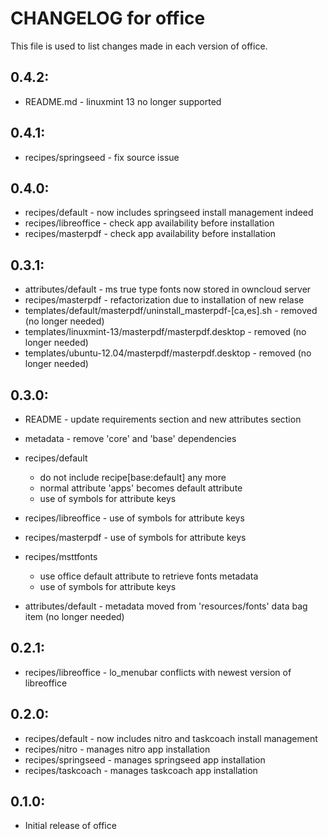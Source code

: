 # CHANGELOG for office

This file is used to list changes made in each version of office.

## 0.4.2:

* README.md - linuxmint 13 no longer supported

## 0.4.1:

* recipes/springseed - fix source issue

## 0.4.0:

* recipes/default     - now includes springseed install management indeed
* recipes/libreoffice - check app availability before installation
* recipes/masterpdf   - check app availability before installation

## 0.3.1:

* attributes/default - ms true type fonts now stored in owncloud server
* recipes/masterpdf  - refactorization due to installation of new relase
* templates/default/masterpdf/uninstall_masterpdf-[ca,es].sh - removed (no longer needed)
* templates/linuxmint-13/masterpdf/masterpdf.desktop         - removed (no longer needed)
* templates/ubuntu-12.04/masterpdf/masterpdf.desktop         - removed (no longer needed)

## 0.3.0:

* README   - update requirements section and new attributes section
* metadata - remove 'core' and 'base' dependencies

* recipes/default

  - do not include recipe[base:default] any more
  - normal attribute 'apps' becomes default attribute
  - use of symbols for attribute keys

* recipes/libreoffice - use of symbols for attribute keys
* recipes/masterpdf   - use of symbols for attribute keys

* recipes/msttfonts

  - use office default attribute to retrieve fonts metadata
  - use of symbols for attribute keys

* attributes/default - metadata moved from 'resources/fonts' data bag item (no longer needed)

## 0.2.1:

* recipes/libreoffice - lo_menubar conflicts with newest version of libreoffice

## 0.2.0:

* recipes/default    - now includes nitro and taskcoach install management
* recipes/nitro      - manages nitro app installation
* recipes/springseed - manages springseed app installation
* recipes/taskcoach  - manages taskcoach app installation

## 0.1.0:

* Initial release of office

